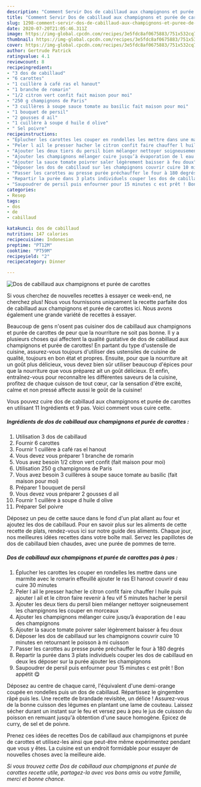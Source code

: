 ```yaml
---
description: "Comment Servir Dos de cabillaud aux champignons et purée de carottes"
title: "Comment Servir Dos de cabillaud aux champignons et purée de carottes"
slug: 1298-comment-servir-dos-de-cabillaud-aux-champignons-et-puree-de-carottes
date: 2020-07-20T21:05:46.311Z
image: https://img-global.cpcdn.com/recipes/3e5fdc8af0675883/751x532cq70/dos-de-cabillaud-aux-champignons-et-puree-de-carottes-photo-principale-de-la-recette.jpg
thumbnail: https://img-global.cpcdn.com/recipes/3e5fdc8af0675883/751x532cq70/dos-de-cabillaud-aux-champignons-et-puree-de-carottes-photo-principale-de-la-recette.jpg
cover: https://img-global.cpcdn.com/recipes/3e5fdc8af0675883/751x532cq70/dos-de-cabillaud-aux-champignons-et-puree-de-carottes-photo-principale-de-la-recette.jpg
author: Gertrude Patrick
ratingvalue: 4.1
reviewcount: 8
recipeingredient:
- "3 dos de cabillaud"
- "6 carottes"
- "1 cuillère à café ras el hanout"
- "1 branche de romarin"
- "1/2 citron vert confit fait maison pour moi"
- "250 g champignons de Paris"
- "3 cuillères à soupe sauce tomate au basilic fait maison pour moi"
- "1 bouquet de persil"
- "2 gousses d ail"
- "1 cuillère à soupe d huile d olive"
- " Sel poivre"
recipeinstructions:
- "Éplucher les carottes les couper en rondelles les mettre dans une marmite avec le romarin effeuillé ajouter le ras El hanout couvrir d eau cuire 30 minutes"
- "Peler l ail le presser hacher le citron confit faire chauffer l huile puis ajouter l ail et le citron faire revenir à feu vif 5 minutes hacher le persil"
- "Ajouter les deux tiers du persil bien mélanger nettoyer soigneusement les champignons les couper en morceaux"
- "Ajouter les champignons mélanger cuire jusqu’à évaporation de l eau des champignons"
- "Ajouter la sauce tomate poivrer saler légèrement baisser à feu doux"
- "Déposer les dos de cabillaud sur les champignons couvrir cuire 10 minutes en retournant le poisson à mi cuisson"
- "Passer les carottes au presse purée préchauffer le four à 180 degrés"
- "Repartir la purée dans 3 plats individuels couper les dos de cabillaud en deux les déposer sur la purée ajouter les champignons"
- "Saupoudrer de persil puis enfourner pour 15 minutes c est prêt ! Bon appétit 😋"
categories:
- Resep
tags:
- dos
- de
- cabillaud

katakunci: dos de cabillaud 
nutrition: 147 calories
recipecuisine: Indonesian
preptime: "PT12M"
cooktime: "PT59M"
recipeyield: "2"
recipecategory: Dinner

---
```



![Dos de cabillaud aux champignons et purée de carottes](https://img-global.cpcdn.com/recipes/3e5fdc8af0675883/751x532cq70/dos-de-cabillaud-aux-champignons-et-puree-de-carottes-photo-principale-de-la-recette.jpg)

Si vous cherchez de nouvelles recettes à essayer ce week-end, ne cherchez plus! Nous vous fournissons uniquement la recette parfaite dos de cabillaud aux champignons et purée de carottes ici. Nous avons également une grande variété de recettes à essayer.

Beaucoup de gens n'osent pas cuisiner dos de cabillaud aux champignons et purée de carottes de peur que la nourriture ne soit pas bonne. Il y a plusieurs choses qui affectent la qualité gustative de dos de cabillaud aux champignons et purée de carottes! En partant du type d'ustensile de cuisine, assurez-vous toujours d'utiliser des ustensiles de cuisine de qualité, toujours en bon état et propres. Ensuite, pour que la nourriture ait un goût plus délicieux, vous devez bien sûr utiliser beaucoup d'épices pour que la nourriture que vous préparez ait un goût délicieux. Et enfin, entraînez-vous pour reconnaître les différentes saveurs de la cuisine, profitez de chaque cuisson de tout cœur, car la sensation d'être excité, calme et non pressé affecte aussi le goût de la cuisine!

<!--inarticleads1-->

Vous pouvez cuire dos de cabillaud aux champignons et purée de carottes en utilisant 11 Ingrédients et 9 pas. Voici comment vous cuire cette.

##### Ingrédients de dos de cabillaud aux champignons et purée de carottes :

1. Utilisation 3 dos de cabillaud
1. Fournir 6 carottes
1. Fournir 1 cuillère à café ras el hanout
1. Vous devez vous préparer 1 branche de romarin
1. Vous avez besoin 1/2 citron vert confit (fait maison pour moi)
1. Utilisation 250 g champignons de Paris
1. Vous avez besoin 3 cuillères à soupe sauce tomate au basilic (fait maison pour moi)
1. Préparer 1 bouquet de persil
1. Vous devez vous préparer 2 gousses d ail
1. Fournir 1 cuillère à soupe d huile d olive
1. Préparer  Sel poivre


Déposez un peu de cette sauce dans le fond d&#39;un plat allant au four et ajoutez les dos de cabillaud. Pour en savoir plus sur les aliments de cette recette de plats, rendez-vous ici sur notre guide des aliments. Chaque jour, nos meilleures idées recettes dans votre boîte mail. Servez les papillotes de dos de cabillaud bien chaudes, avec une purée de pommes de terre. 

<!--inarticleads2-->

##### Dos de cabillaud aux champignons et purée de carottes pas à pas :

1. Éplucher les carottes les couper en rondelles les mettre dans une marmite avec le romarin effeuillé ajouter le ras El hanout couvrir d eau cuire 30 minutes
1. Peler l ail le presser hacher le citron confit faire chauffer l huile puis ajouter l ail et le citron faire revenir à feu vif 5 minutes hacher le persil
1. Ajouter les deux tiers du persil bien mélanger nettoyer soigneusement les champignons les couper en morceaux
1. Ajouter les champignons mélanger cuire jusqu’à évaporation de l eau des champignons
1. Ajouter la sauce tomate poivrer saler légèrement baisser à feu doux
1. Déposer les dos de cabillaud sur les champignons couvrir cuire 10 minutes en retournant le poisson à mi cuisson
1. Passer les carottes au presse purée préchauffer le four à 180 degrés
1. Repartir la purée dans 3 plats individuels couper les dos de cabillaud en deux les déposer sur la purée ajouter les champignons
1. Saupoudrer de persil puis enfourner pour 15 minutes c est prêt ! Bon appétit 😋


Déposez au centre de chaque carré, l&#39;équivalent d&#39;une demi-orange coupée en rondelles puis un dos de cabillaud. Répartissez le gingembre râpé puis les. Une recette de brandade revisitée, un délice ! Assurez-vous de la bonne cuisson des légumes en plantant une lame de couteau. Laissez sécher durant un instant sur le feu et versez peu à peu le jus de cuisson du poisson en remuant jusqu&#39;à obtention d&#39;une sauce homogène. Épicez de curry, de sel et de poivre. 

<!--inarticleads1-->

<p>
Prenez ces idées de recettes Dos de cabillaud aux champignons et purée de carottes et utilisez-les ainsi que peut-être même expérimentez pendant que vous y êtes. La cuisine est un endroit formidable pour essayer de nouvelles choses avec la meilleure aide.
</p>

<p>
<i>Si vous trouvez cette Dos de cabillaud aux champignons et purée de carottes recette utile, partagez-la avec vos bons amis ou votre famille, merci et bonne chance.</i>
</p>
